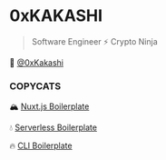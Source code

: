 # 0xKAKASHI

> Software Engineer ⚡️ Crypto Ninja

🐤 [@0xKakashi](https://twitter.com/0xkakashi)

### COPYCATS

🏔 [Nuxt.js Boilerplate](https://github.com/0xkakashi/nuxtjs-boilerplate)

💧 [Serverless Boilerplate](https://github.com/0xkakashi/sls-boilerplate)

🔥 [CLI Boilerplate](https://github.com/0xkakashi/cli-boilerplate)
